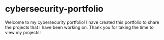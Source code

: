 # cybersecurity-portfolio
Welcome to my cybersecurity portfolio! I have created this portfolio to share the projects that I have been working on. Thank you for taking the time to view my projects!
